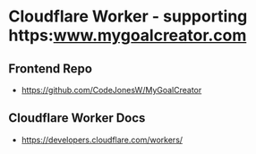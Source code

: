 # Cloudflare Worker - supporting https:www.mygoalcreator.com

## Frontend Repo 
- https://github.com/CodeJonesW/MyGoalCreator

## Cloudflare Worker Docs
- https://developers.cloudflare.com/workers/
